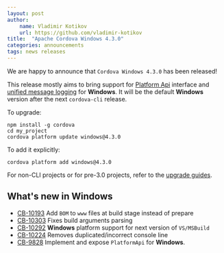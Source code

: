```yaml
---
layout: post
author:
    name: Vladimir Kotikov
    url: https://github.com/vladimir-kotikov
title:  "Apache Cordova Windows 4.3.0"
categories: announcements
tags: news releases
---
```


We are happy to announce that `Cordova Windows 4.3.0` has been released!

This release mostly aims to bring support for [Platform Api](https://github.com/cordova/cordova-discuss/pull/12) interface and [unified message logging](https://github.com/cordova/cordova-discuss/issues/14) for **Windows**. It will be the default **Windows** version after the next `cordova-cli` release.

To upgrade:

    npm install -g cordova
    cd my_project
    cordova platform update windows@4.3.0

To add it explicitly:

    cordova platform add windows@4.3.0

For non-CLI projects or for pre-3.0 projects, refer to the [upgrade guides](http://cordova.apache.org/docs/en/dev/guide_platforms_index.md.html).

<!--more-->
## What's new in Windows

* [CB-10193](https://issues.apache.org/jira/browse/CB-10193) Add `BOM` to `www` files at build stage instead of prepare
* [CB-10303](https://issues.apache.org/jira/browse/CB-10303) Fixes build arguments parsing
* [CB-10292](https://issues.apache.org/jira/browse/CB-10292) **Windows** platform support for next version of `VS/MSBuild`
* [CB-10224](https://issues.apache.org/jira/browse/CB-10224) Removes duplicated/incorrect console line
* [CB-9828](https://issues.apache.org/jira/browse/CB-9828) Implement and expose `PlatformApi` for **Windows**.
